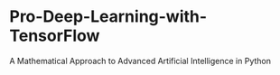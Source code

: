 # Pro-Deep-Learning-with-TensorFlow
A Mathematical Approach to Advanced  Artificial Intelligence in Python
